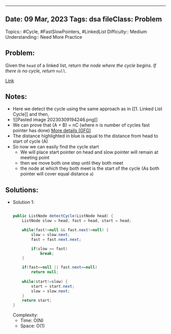 
---
Date: 09 Mar, 2023
Tags: dsa
fileClass: Problem
---
Topics:: #Cycle, #FastSlowPointers, #LinkedList
Difficulty::  Medium
Understanding:: Need More Practice
## Problem: 
 Given the `head` of a linked list, return _the node where the cycle begins. If there is no cycle, return_ `null`.

[Link]( https://leetcode.com/problems/linked-list-cycle-ii/)

## Notes: 
- Here we detect the cycle using the same approach as in [[1. Linked List Cycle]] and then,
- ![[Pasted image 20230309194246.png]]
- We can prove that (A + B) = nC (where n is number of cycles fast pointer has done) [More details (GFG)](https://www.geeksforgeeks.org/floyds-cycle-finding-algorithm/)
- The distance highlighted in blue is equal to the distance from head to start of cycle (A)
- So now we can easily find the cycle start
	- We will place start pointer on head and slow pointer will remain at meeting point
	- then we move both one step until they both meet
	- the node at which they both meet is the start of the cycle (As both pointer will cover equal distance `a`)
## Solutions: 

- Solution 1: 
	```java
	
    public ListNode detectCycle(ListNode head) {
        ListNode slow = head, fast = head, start = head;

        while(fast!=null && fast.next!=null) {
            slow = slow.next;
            fast = fast.next.next;

            if(slow == fast)
                break;
        }

        if(fast==null || fast.next==null)
            return null;
        
        while(start!=slow) {
            start = start.next;
            slow = slow.next;
        }
        return start;
    }
	
	```
	Complexity: 
	- Time: O(N)
	- Space: O(1)

